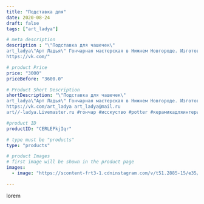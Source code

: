 ```yaml
---
title: "Подставка для"
date: 2020-08-24
draft: false
tags: ["art_ladya"]

# meta description
description : "\"Подставка для чашечек\" 
art_ladya\"Арт Ладья\" Гончарная мастерская в Нижнем Новгороде. Изготовление керамики и мастер//-классы по обучению. 
https://vk.com/"

# product Price
price: "3000"
priceBefore: "3600.0"

# Product Short Description
shortDescription: "\"Подставка для чашечек\" 
art_ladya\"Арт Ладья\" Гончарная мастерская в Нижнем Новгороде. Изготовление керамики и мастер//-классы по обучению. 
https://vk.com/art_ladya art_ladya@mail.ru 
art//-ladya.Livemaster.ru #гончар #исскуство #potter #керамикадляинтерьера #керамикаручнаяработа #гончарнаямастерская #керамиканазаказ #handmade #посудаизглины #керамика #гончарнаяпосуда #эксклюзивнаякерамика #painter #dishes #decor #ceramicar #чашечки #claygoods #restaurant #earthenware #ceramic #design #bowl #dish #plate #ceramicart #berries #авторскаякерамика #подставкадлячашечек #подставка"

#product ID
productID: "CERLEPkjIqr"

# type must be "products"
type: "products"

# product Images
# first image will be shown in the product page
images:
  - image: "https://scontent-frt3-1.cdninstagram.com/v/t51.2885-15/e35/118419373_351731999331174_6221991175901311590_n.jpg?_nc_ht=scontent-frt3-1.cdninstagram.com&_nc_cat=106&_nc_ohc=xpVjPiz5_IQAX86vq_y&edm=APU89FABAAAA&ccb=7-4&oh=7b17400cb6bcfbd0ae8b161250ac8d9c&oe=612B5869&_nc_sid=86f79a&ig_cache_key=MjM4MjczNDM0Nzk2NDU0OTgwMw%3D%3D.2-ccb7-4"

---
```

lorem
